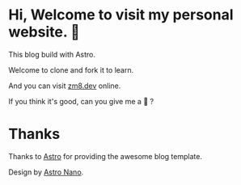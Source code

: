 # Hi, Welcome to visit my personal website. 🥳

This blog build with Astro.

Welcome to clone and fork it to learn.

And you can visit [zm8.dev](http://zm8.dev) online.

If you think it's good, can you give me a 🌟 ?

# Thanks 

Thanks to [Astro](https://astro.build/) for providing the awesome blog template.

Design by [Astro Nano](https://astro-nano-demo.vercel.app/).
